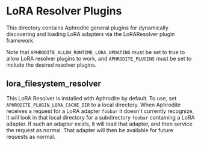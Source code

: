 # LoRA Resolver Plugins

This directory contains Aphrodite general plugins for dynamically discovering and loading LoRA adapters
via the LoRAResolver plugin framework.

Note that `APHRODITE_ALLOW_RUNTIME_LORA_UPDATING` must be set to true to allow LoRA resolver plugins
to work, and `APHRODITE_PLUGINS` must be set to include the desired resolver plugins.

## lora_filesystem_resolver

This LoRA Resolver is installed with Aphrodite by default.
To use, set `APHRODITE_PLUGIN_LORA_CACHE_DIR` to a local directory. When Aphrodite receives a request
for a LoRA adapter `foobar` it doesn't currently recognize, it will look in that local directory
for a subdirectory `foobar` containing a LoRA adapter. If such an adapter exists, it will
load that adapter, and then service the request as normal. That adapter will then be available
for future requests as normal.
